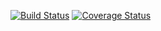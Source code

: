 [![Build Status](https://travis-ci.com/deividr/vuttr-backend.svg?branch=master)](https://travis-ci.com/deividr/vuttr-backend)
[![Coverage Status](https://coveralls.io/repos/github/deividr/vuttr-backend/badge.svg?branch=master)](https://coveralls.io/github/deividr/vuttr-backend?branch=master)
